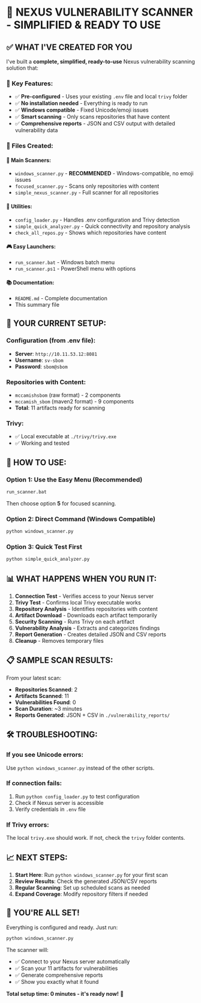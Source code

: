# 🚀 NEXUS VULNERABILITY SCANNER - SIMPLIFIED & READY TO USE

## ✅ **WHAT I'VE CREATED FOR YOU**

I've built a **complete, simplified, ready-to-use** Nexus vulnerability scanning solution that:

### **🎯 Key Features:**
- ✅ **Pre-configured** - Uses your existing `.env` file and local `trivy` folder
- ✅ **No installation needed** - Everything is ready to run
- ✅ **Windows compatible** - Fixed Unicode/emoji issues
- ✅ **Smart scanning** - Only scans repositories that have content
- ✅ **Comprehensive reports** - JSON and CSV output with detailed vulnerability data

### **📁 Files Created:**

#### **🚀 Main Scanners:**
- `windows_scanner.py` - **RECOMMENDED** - Windows-compatible, no emoji issues
- `focused_scanner.py` - Scans only repositories with content 
- `simple_nexus_scanner.py` - Full scanner for all repositories

#### **🔧 Utilities:**
- `config_loader.py` - Handles .env configuration and Trivy detection
- `simple_quick_analyzer.py` - Quick connectivity and repository analysis
- `check_all_repos.py` - Shows which repositories have content

#### **🎮 Easy Launchers:**
- `run_scanner.bat` - Windows batch menu
- `run_scanner.ps1` - PowerShell menu with options

#### **📚 Documentation:**
- `README.md` - Complete documentation
- This summary file

## **🎯 YOUR CURRENT SETUP:**

### **Configuration (from .env file):**
- **Server**: `http://10.11.53.12:8081`
- **Username**: `sv-sbom`
- **Password**: `sbom@sbom`

### **Repositories with Content:**
- `mccamishsbom` (raw format) - 2 components
- `mccamish_sbom` (maven2 format) - 9 components
- **Total**: 11 artifacts ready for scanning

### **Trivy**: 
- ✅ Local executable at `./trivy/trivy.exe`
- ✅ Working and tested

## **🚀 HOW TO USE:**

### **Option 1: Use the Easy Menu (Recommended)**
```cmd
run_scanner.bat
```
Then choose option **5** for focused scanning.

### **Option 2: Direct Command (Windows Compatible)**
```cmd
python windows_scanner.py
```

### **Option 3: Quick Test First**
```cmd
python simple_quick_analyzer.py
```

## **📊 WHAT HAPPENS WHEN YOU RUN IT:**

1. **Connection Test** - Verifies access to your Nexus server
2. **Trivy Test** - Confirms local Trivy executable works  
3. **Repository Analysis** - Identifies repositories with content
4. **Artifact Download** - Downloads each artifact temporarily
5. **Security Scanning** - Runs Trivy on each artifact
6. **Vulnerability Analysis** - Extracts and categorizes findings
7. **Report Generation** - Creates detailed JSON and CSV reports
8. **Cleanup** - Removes temporary files

## **📋 SAMPLE SCAN RESULTS:**

From your latest scan:
- **Repositories Scanned**: 2
- **Artifacts Scanned**: 11  
- **Vulnerabilities Found**: 0
- **Scan Duration**: ~3 minutes
- **Reports Generated**: JSON + CSV in `./vulnerability_reports/`

## **🛠️ TROUBLESHOOTING:**

### **If you see Unicode errors:**
Use `python windows_scanner.py` instead of the other scripts.

### **If connection fails:**
1. Run `python config_loader.py` to test configuration
2. Check if Nexus server is accessible
3. Verify credentials in `.env` file

### **If Trivy errors:**
The local `trivy.exe` should work. If not, check the `trivy` folder contents.

## **📈 NEXT STEPS:**

1. **Start Here**: Run `python windows_scanner.py` for your first scan
2. **Review Results**: Check the generated JSON/CSV reports  
3. **Regular Scanning**: Set up scheduled scans as needed
4. **Expand Coverage**: Modify repository filters if needed

## **🎉 YOU'RE ALL SET!**

Everything is configured and ready. Just run:

```cmd
python windows_scanner.py
```

The scanner will:
- ✅ Connect to your Nexus server automatically
- ✅ Scan your 11 artifacts for vulnerabilities  
- ✅ Generate comprehensive reports
- ✅ Show you exactly what it found

**Total setup time: 0 minutes - it's ready now!** 🚀